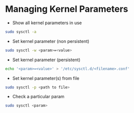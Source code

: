 # Managing Kernel Parameters

- Show all kernel parameters in use
```bash
sudo sysctl -a
```

- Set kernel parameter (non persistent)
```bash
sudo sysctl -w <param>=<value>
```

- Set kernel parameter (persistent)
```bash
echo '<param>=<value>' > '/etc/sysctl.d/<filename>.conf'
```

- Set kernel parameter(s) from file
```bash
sudo sysctl -p <path to file>
```

- Check a particular param
```bash
sudo sysctl <param>
```
